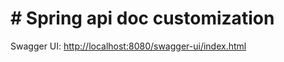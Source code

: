 # # Spring api doc customization

Swagger UI: [http://localhost:8080/swagger-ui/index.html](http://localhost:8080/swagger-ui/index.html)